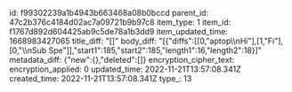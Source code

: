 id: f99302239a1b4943b663468a08b0bccd
parent_id: 47c2b376c4184d02ac7a09721b9b97c8
item_type: 1
item_id: f1767d892d604425ab9c5de78a1b3dd9
item_updated_time: 1668983427065
title_diff: "[]"
body_diff: "[{\"diffs\":[[0,\"aptop\\\nHi\"],[1,\"Fi\"],[0,\"\\\nSub Spe\"]],\"start1\":185,\"start2\":185,\"length1\":16,\"length2\":18}]"
metadata_diff: {"new":{},"deleted":[]}
encryption_cipher_text: 
encryption_applied: 0
updated_time: 2022-11-21T13:57:08.341Z
created_time: 2022-11-21T13:57:08.341Z
type_: 13